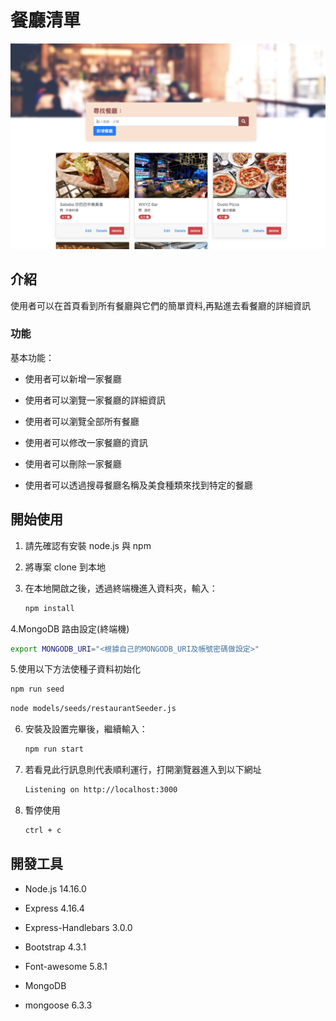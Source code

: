 # 餐廳清單
![Restaurant List](./public/image/readmeImg.png)

## 介紹
使用者可以在首頁看到所有餐廳與它們的簡單資料,再點進去看餐廳的詳細資訊
### 功能

基本功能：

- 使用者可以新增一家餐廳
- 使用者可以瀏覽一家餐廳的詳細資訊
- 使用者可以瀏覽全部所有餐廳
- 使用者可以修改一家餐廳的資訊
- 使用者可以刪除一家餐廳

- 使用者可以透過搜尋餐廳名稱及美食種類來找到特定的餐廳

## 開始使用

1. 請先確認有安裝 node.js 與 npm
2. 將專案 clone 到本地
3. 在本地開啟之後，透過終端機進入資料夾，輸入：

   ```bash
   npm install
   ```
4.MongoDB 路由設定(終端機)
   ```bash
   export MONGODB_URI="<根據自己的MONGODB_URI及帳號密碼做設定>"
   ```

5.使用以下方法使種子資料初始化
   ```bash
   npm run seed
   ```
   ```bash
   node models/seeds/restaurantSeeder.js
   ```

6. 安裝及設置完畢後，繼續輸入：

   ```bash
   npm run start
   ```

7. 若看見此行訊息則代表順利運行，打開瀏覽器進入到以下網址

   ```bash
   Listening on http://localhost:3000
   ```

8. 暫停使用

   ```bash
   ctrl + c
   ```
## 開發工具

- Node.js 14.16.0
- Express 4.16.4
- Express-Handlebars 3.0.0
- Bootstrap 4.3.1
- Font-awesome 5.8.1

- MongoDB
- mongoose 6.3.3
